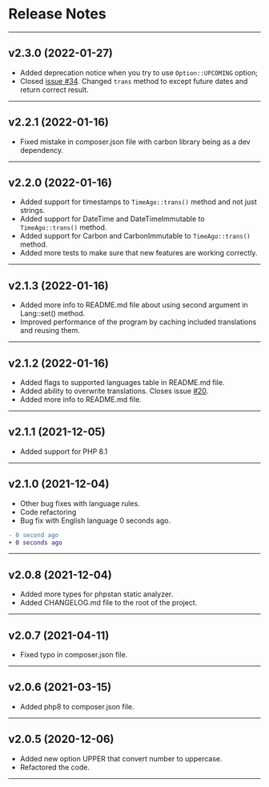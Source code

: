# Release Notes

----

## v2.3.0 (2022-01-27)

- Added deprecation notice when you try to use `Option::UPCOMING` option;
- Closed [issue #34](vhttps://github.com/SerhiiCho/ago/issues/34). Changed `trans` method to except future dates and return correct result.

----

## v2.2.1 (2022-01-16)

- Fixed mistake in composer.json file with carbon library being as a dev dependency.

----

## v2.2.0 (2022-01-16)

- Added support for timestamps to `TimeAgo::trans()` method and not just strings.
- Added support for DateTime and DateTimeImmutable to `TimeAgo::trans()` method.
- Added support for Carbon and CarbonImmutable to `TimeAgo::trans()` method.
- Added more tests to make sure that new features are working correctly.

----

## v2.1.3 (2022-01-16)

- Added more info to README.md file about using second argument in Lang::set() method.
- Improved performance of the program by caching included translations and reusing them.

----

## v2.1.2 (2022-01-16)

- Added flags to supported languages table in README.md file.
- Added ability to overwrite translations. Closes issue [#20](https://github.com/SerhiiCho/ago/issues/20).
- Added more info to README.md file.

----

## v2.1.1 (2021-12-05)

- Added support for PHP 8.1

----

## v2.1.0 (2021-12-04)

- Other bug fixes with language rules.
- Code refactoring
- Bug fix with English language 0 seconds ago.

```diff
- 0 second ago
+ 0 seconds ago
```

----

## v2.0.8 (2021-12-04)

- Added more types for phpstan static analyzer.
- Added CHANGELOG.md file to the root of the project.

----

## v2.0.7 (2021-04-11)

- Fixed typo in composer.json file.

----

## v2.0.6 (2021-03-15)

- Added php8 to composer.json file.

----

## v2.0.5 (2020-12-06)

- Added new option UPPER that convert number to uppercase.
- Refactored the code.

----